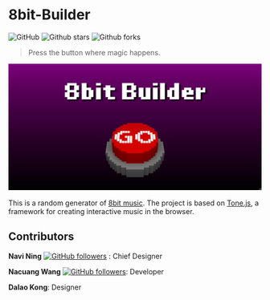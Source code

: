 # 8bit-Builder
![GitHub](https://img.shields.io/github/license/nabrothers/8bit-builder)
![Github stars](https://img.shields.io/github/stars/nabrothers/8bit-builder?style=flat-square)
![Github forks](https://img.shields.io/github/forks/nabrothers/8bit-builder?style=flat-square)
> Press the button where magic happens.

[![8bit Builder](./img/builder.png)](https://nabrothers.github.io/8bit-builder/)

This is a random generator of [8bit music](https://en.wikipedia.org/wiki/Chiptune). The project is based on [Tone.js](https://tonejs.github.io/), a framework for creating interactive music in the browser.

## Contributors
**Navi Ning**
[![GitHub followers](https://img.shields.io/github/followers/navining?style=social)](https://github.com/navining)
: Chief Designer

**Nacuang Wang**
[![GitHub followers](https://img.shields.io/github/followers/wzc11227?style=social)](https://github.com/wzc11227): Developer

**Dalao Kong**: Designer
